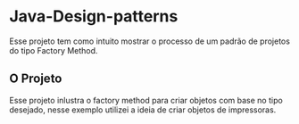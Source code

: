# Java-Design-patterns

Esse projeto tem como intuito mostrar o processo de um padrão de projetos do tipo Factory Method.

## O Projeto

Esse projeto inlustra o factory method para criar objetos com base no tipo desejado, nesse exemplo utilizei a ideia de criar objetos de impressoras.

